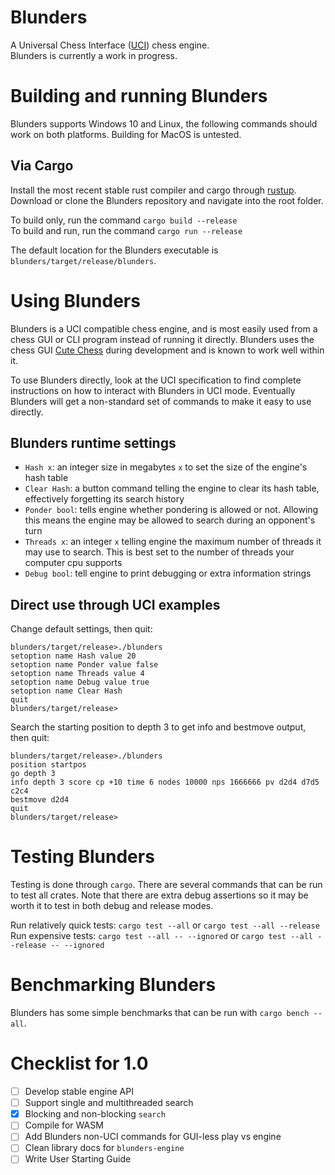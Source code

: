 # Blunders

A Universal Chess Interface ([UCI](https://www.shredderchess.com/chess-features/uci-universal-chess-interface.html)) chess engine.  
Blunders is currently a work in progress.

# Building and running Blunders

Blunders supports Windows 10 and Linux, the following commands should work on both platforms. Building for MacOS is untested.

## Via Cargo

Install the most recent stable rust compiler and cargo through [rustup](https://rustup.rs/).
Download or clone the Blunders repository and navigate into the root folder.

To build only, run the command `cargo build --release`  
To build and run, run the command `cargo run --release`

The default location for the Blunders executable is `blunders/target/release/blunders`.

# Using Blunders

Blunders is a UCI compatible chess engine, and is most easily used from a chess GUI or CLI program instead of running it directly.
Blunders uses the chess GUI [Cute Chess](https://github.com/cutechess/cutechess) during development and is known to work well within it.

To use Blunders directly, look at the UCI specification to find complete instructions on how to interact with Blunders in UCI mode.
Eventually Blunders will get a non-standard set of commands to make it easy to use directly.

## Blunders runtime settings

* `Hash x`: an integer size in megabytes `x` to set the size of the engine's hash table
* `Clear Hash`: a button command telling the engine to clear its hash table, effectively forgetting its search history
* `Ponder bool`: tells engine whether pondering is allowed or not. Allowing this means the engine may be allowed to search during an opponent's turn
* `Threads x`: an integer `x` telling engine the maximum number of threads it may use to search. This is best set to the number of threads your computer cpu supports
* `Debug bool`: tell engine to print debugging or extra information strings


## Direct use through UCI examples

Change default settings, then quit:
```shell
blunders/target/release>./blunders
setoption name Hash value 20
setoption name Ponder value false
setoption name Threads value 4
setoption name Debug value true
setoption name Clear Hash
quit
blunders/target/release>

```

Search the starting position to depth 3 to get info and bestmove output, then quit:
```shell
blunders/target/release>./blunders
position startpos
go depth 3
info depth 3 score cp +10 time 6 nodes 10000 nps 1666666 pv d2d4 d7d5 c2c4
bestmove d2d4
quit
blunders/target/release>

```

# Testing Blunders

Testing is done through `cargo`. There are several commands that can be run to test all crates. Note that there are extra debug assertions so it may be worth it to test in both debug and release modes.

Run relatively quick tests: `cargo test --all` or `cargo test --all --release`  
Run expensive tests: `cargo test --all -- --ignored` or `cargo test --all --release -- --ignored`

# Benchmarking Blunders

Blunders has some simple benchmarks that can be run with `cargo bench --all`.

# Checklist for 1.0

- [ ] Develop stable engine API
- [ ] Support single and multithreaded search
- [x] Blocking and non-blocking `search`
- [ ] Compile for WASM
- [ ] Add Blunders non-UCI commands for GUI-less play vs engine
- [ ] Clean library docs for `blunders-engine`
- [ ] Write User Starting Guide